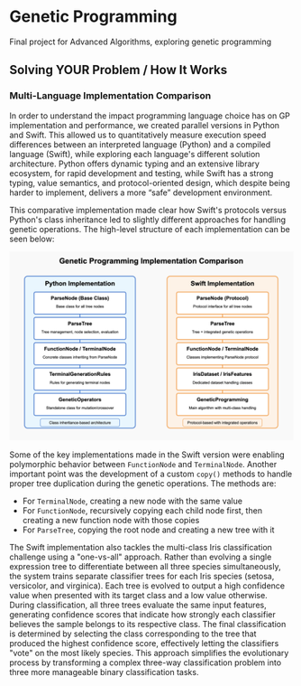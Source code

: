 # Genetic Programming

Final project for Advanced Algorithms, exploring genetic programming

## Solving YOUR Problem / How It Works

### Multi-Language Implementation Comparison

In order to understand the impact programming language choice has on GP implementation and performance, we created parallel versions in Python and Swift. This allowed us to quantitatively measure execution speed differences between an interpreted language (Python) and a compiled language (Swift), while exploring each language's different solution architecture. Python offers dynamic typing and an extensive library ecosystem, for rapid development and testing, while Swift has a strong typing, value semantics, and protocol-oriented design, which despite being harder to implement, delivers a more “safe” development environment.

This comparative implementation made clear how Swift's protocols versus Python's class inheritance led to slightly different approaches for handling genetic operations. The high-level structure of each implementation can be seen below:

![Diagram of the GP implementation in Python and Swift](docs/img/diagram_swift_python.png)

Some of the key implementations made in the Swift version were enabling polymorphic behavior between `FunctionNode` and `TerminalNode`. Another important point was the development of a custom `copy()` methods to handle proper tree duplication during the genetic operations. The methods are:

- For `TerminalNode`, creating a new node with the same value
- For `FunctionNode`, recursively copying each child node first, then creating a new function node with those copies
- For `ParseTree`, copying the root node and creating a new tree with it

The Swift implementation also tackles the multi-class Iris classification challenge using a "one-vs-all" approach. Rather than evolving a single expression tree to differentiate between all three species simultaneously, the system trains separate classifier trees for each Iris species (setosa, versicolor, and virginica). Each tree is evolved to output a high confidence value when presented with its target class and a low value otherwise. During classification, all three trees evaluate the same input features, generating confidence scores that indicate how strongly each classifier believes the sample belongs to its respective class. The final classification is determined by selecting the class corresponding to the tree that produced the highest confidence score, effectively letting the classifiers "vote" on the most likely species. This approach simplifies the evolutionary process by transforming a complex three-way classification problem into three more manageable binary classification tasks.
